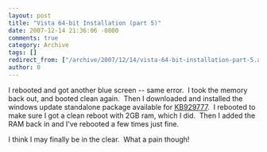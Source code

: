 ```yaml
---
layout: post
title: "Vista 64-bit Installation (part 5)"
date: 2007-12-14 21:36:06 -0800
comments: true
category: Archive
tags: []
redirect_from: ["/archive/2007/12/14/vista-64-bit-installation-part-5.aspx"]
author: 0
---
```

<!-- more -->
<p>I rebooted and got another blue screen -- same error.  I took the memory back out, and booted clean again.  Then I downloaded and installed the windows update standalone package available for <a href="http://support.microsoft.com/kb/929777">KB929777</a>.  I rebooted to make sure I got a clean reboot with 2GB ram, which I did.  Then I added the RAM back in and I've rebooted a few times just fine.</p>  <p>I think I may finally be in the clear.  What a pain though!</p>

